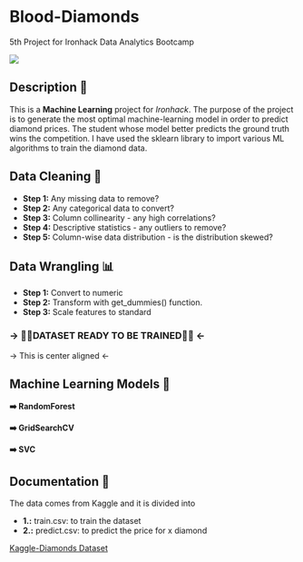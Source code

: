 # Blood-Diamonds 
5th Project for Ironhack Data Analytics Bootcamp

<img src="https://i.pinimg.com/originals/6d/f0/a5/6df0a5f7ce1c254f44b53fa2e899da36.gif/">


## Description 💎

This is a **Machine Learning** project for *Ironhack*. 
The purpose of the project is to generate the most optimal machine-learning model in order to predict diamond prices. The student whose model better predicts the ground truth wins the competition. I have used the sklearn library to import various ML algorithms to train the diamond data.



## Data Cleaning 🧹

  - **Step 1:** Any missing data to remove?
  - **Step 2:** Any categorical data to convert?
  - **Step 3:** Column collinearity - any high correlations?
  - **Step 4:** Descriptive statistics - any outliers to remove?
  - **Step 5:** Column-wise data distribution - is the distribution skewed?


## Data Wrangling 📊

  - **Step 1:** Convert to numeric 
  - **Step 2:** Transform with get_dummies() function.
  - **Step 3:** Scale features to standard


  ### -> 🎇🎇DATASET READY TO BE TRAINED🎇🎇 <-
  -> This is center aligned <-


  ## Machine Learning Models 📝

  **➡️ RandomForest**

  **➡️ GridSearchCV**

  **➡️ SVC**


  ## Documentation 📃

The data comes from Kaggle and it is divided into
- **1.:** train.csv: to train the dataset
- **2.:** predict.csv: to predict the price for x diamond

[Kaggle-Diamonds Dataset](https://www.kaggle.com/c/diamonds-datamad0620/data)


  





